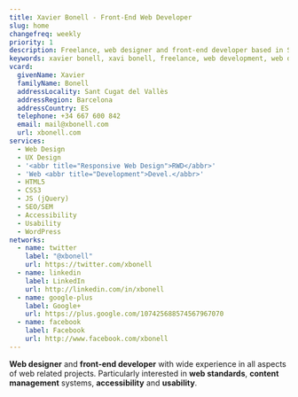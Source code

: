 ```yaml
---
title: Xavier Bonell - Front-End Web Developer
slug: home
changefreq: weekly
priority: 1
description: Freelance, web designer and front-end developer based in Sant Cugat del Vallès (Barcelona, ES).
keywords: xavier bonell, xavi bonell, freelance, web development, web developer, front-end, front-end web developer, html, html5, css, css3, jquery, javascript, accessibility, usability, wordpress
vcard:
  givenName: Xavier
  familyName: Bonell
  addressLocality: Sant Cugat del Vallès
  addressRegion: Barcelona
  addressCountry: ES
  telephone: +34 667 600 842
  email: mail@xbonell.com
  url: xbonell.com
services:
  - Web Design
  - UX Design
  - '<abbr title="Responsive Web Design">RWD</abbr>'
  - 'Web <abbr title="Development">Devel.</abbr>'
  - HTML5
  - CSS3
  - JS (jQuery) 
  - SEO/SEM
  - Accessibility
  - Usability
  - WordPress
networks:
  - name: twitter
    label: "@xbonell"
    url: https://twitter.com/xbonell
  - name: linkedin
    label: LinkedIn
    url: http://linkedin.com/in/xbonell
  - name: google-plus
    label: Google+
    url: https://plus.google.com/107425688574567967070
  - name: facebook
    label: Facebook
    url: http://www.facebook.com/xbonell
---
```


**Web designer** and **front-end developer** with wide experience in all aspects of web related projects. Particularly interested in **web standards**, **content management** systems, **accessibility** and **usability**.

